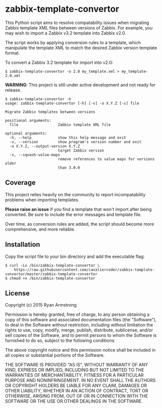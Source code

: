 # zabbix-template-convertor

This Python script aims to resolve compatability issues when migrating Zabbix
template XML files between versions of Zabbix. For example, you may wish to
import a Zabbix v3.2 template into Zabbix v2.0.

The script works by applying conversion rules to a template, which manipulate
the template XML to match the desired Zabbix version template format.

To convert a Zabbix 3.2 template for import into v2.0:

    $ zabbix-template-convertor -o 2.0 my_template.xml > my_template-2.0.xml

__WARNING__: This project is still under active development and not ready for
             release.

```
$ zabbix-template-convertor -h
usage: zabbix-template-convertor [-h] [-v] -o X.Y.Z [-s] file

Migrate Zabbix templates between versions

positional arguments:
  file                  Zabbix template XML file

optional arguments:
  -h, --help            show this help message and exit
  -v, --version         show program's version number and exit
  -o X.Y.Z, --output-version X.Y.Z
                        target Zabbix version
  -s, --squash-value-maps
                        remove references to value maps for versions older
                        than 3.0.0

```


## Coverage

This project relies heavily on the community to report incompatability problems
when importing templates. 

__Please raise an issue__ if you find a template that won't import after being
converted. Be sure to include the error messages and template file.

Over time, as conversion rules are added, the script should become more comprehensive, and more reliable.


## Installation

Copy the script file to your bin directory and add the executable flag:

    $ curl -Lo /bin/zabbix-template-convertor \
        https://raw.githubusercontent.com/cavaliercoder/zabbix-template-convertor/master/zabbix-template-convertor
    $ chmod +x /bin/zabbix-template-convertor


## License

Copyright (c) 2015 Ryan Armstrong

Permission is hereby granted, free of charge, to any person obtaining a copy
of this software and associated documentation files (the "Software"), to deal
in the Software without restriction, including without limitation the rights
to use, copy, modify, merge, publish, distribute, sublicense, and/or sell
copies of the Software, and to permit persons to whom the Software is
furnished to do so, subject to the following conditions:

The above copyright notice and this permission notice shall be included in
all copies or substantial portions of the Software.

THE SOFTWARE IS PROVIDED "AS IS", WITHOUT WARRANTY OF ANY KIND, EXPRESS OR
IMPLIED, INCLUDING BUT NOT LIMITED TO THE WARRANTIES OF MERCHANTABILITY,
FITNESS FOR A PARTICULAR PURPOSE AND NONINFRINGEMENT. IN NO EVENT SHALL THE
AUTHORS OR COPYRIGHT HOLDERS BE LIABLE FOR ANY CLAIM, DAMAGES OR OTHER
LIABILITY, WHETHER IN AN ACTION OF CONTRACT, TORT OR OTHERWISE, ARISING FROM,
OUT OF OR IN CONNECTION WITH THE SOFTWARE OR THE USE OR OTHER DEALINGS IN
THE SOFTWARE.

